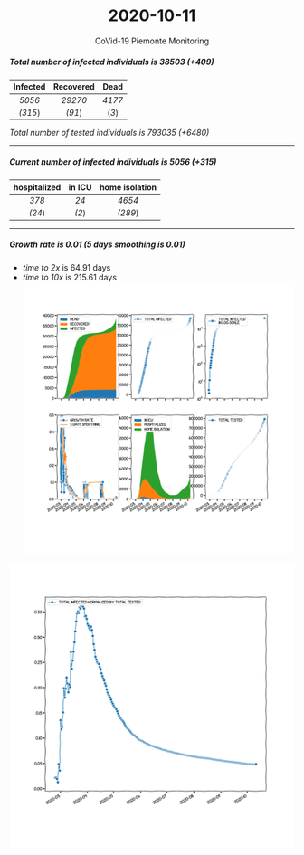 <div align='center'>

# 2020-10-11
CoVid-19 Piemonte Monitoring
</div>

##### Total number of infected individuals is 38503 (+409)
Infected | Recovered | Dead
:---: | :---: | :---:
*5056* | *29270* | *4177*
*(315*) | *(91*) | (*3*)

*Total number of tested individuals is 793035 (+6480)*
***
##### Current number of infected individuals is 5056 (+315)
hospitalized | in ICU | home isolation
:---: | :---: | :---:
*378* |*24* |*4654*
*(24*) |*(2*) |*(289*)
***
##### Growth rate is 0.01 (5 days smoothing is 0.01)
- *time to 2x* is 64.91 days
- *time to 10x* is 215.61 days
![stats][stats]

![infected_normalized][infected_normalized]

[stats]: stats_Piemonte.png
[infected_normalized]: infected_normalized_Piemonte.png
